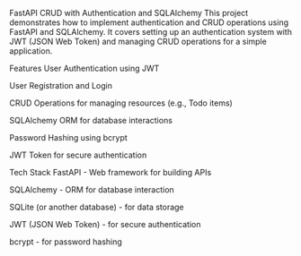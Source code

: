 FastAPI CRUD with Authentication and SQLAlchemy
This project demonstrates how to implement authentication and CRUD operations using FastAPI and SQLAlchemy. It covers setting up an authentication system with JWT (JSON Web Token) and managing CRUD operations for a simple application.

Features
User Authentication using JWT

User Registration and Login

CRUD Operations for managing resources (e.g., Todo items)

SQLAlchemy ORM for database interactions

Password Hashing using bcrypt

JWT Token for secure authentication

Tech Stack
FastAPI - Web framework for building APIs

SQLAlchemy - ORM for database interaction

SQLite (or another database) - for data storage

JWT (JSON Web Token) - for secure authentication

bcrypt - for password hashing

